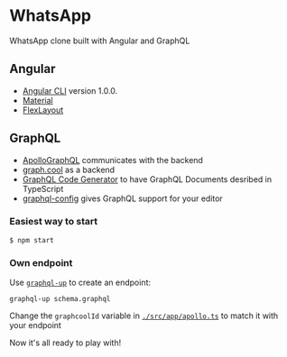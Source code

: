 # WhatsApp

WhatsApp clone built with Angular and GraphQL

## Angular

- [Angular CLI](https://github.com/angular/angular-cli) version 1.0.0.
- [Material](https://github.com/angular/material2)
- [FlexLayout](https://github.com/angular/flex-layout)

## GraphQL

- [ApolloGraphQL](http://dev.apollodata.com) communicates with the backend
- [graph.cool](http://graph.cool) as a backend
- [GraphQL Code Generator](https://github.com/dotansimha/graphql-code-generator) to have GraphQL Documents desribed in TypeScript
- [graphql-config](https://github.com/graphcool/graphql-config) gives GraphQL support for your editor

### Easiest way to start

```
$ npm start
```

### Own endpoint

Use [`graphql-up`](https://www.npmjs.com/package/graphql-up) to create an endpoint:

```
graphql-up schema.graphql
```

Change the `graphcoolId` variable in [`./src/app/apollo.ts`](./src/app/apollo.ts) to match it with your endpoint

Now it's all ready to play with!
